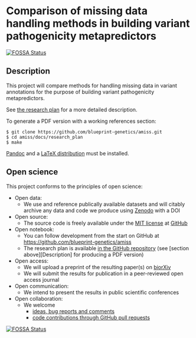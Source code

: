 # Comparison of missing data handling methods in building variant pathogenicity metapredictors
[![FOSSA Status](https://app.fossa.io/api/projects/git%2Bgithub.com%2Fjuuussi%2Famiss.svg?type=shield)](https://app.fossa.io/projects/git%2Bgithub.com%2Fjuuussi%2Famiss?ref=badge_shield)


## Description

This project will compare methods for handling missing data in variant annotations for the purpose of building variant pathogenicity metapredictors.

See [the research plan](docs/research_plan/research_plan.md) for a more detailed description. 

To generate a PDF version with a working references section:

```
$ git clone https://github.com/blueprint-genetics/amiss.git
$ cd amiss/docs/research_plan
$ make
```

[Pandoc](https://pandoc.org/) and a [LaTeX distribution](https://www.latex-project.org/) must be installed.

## Open science

This project conforms to the principles of open science:

- Open data:
  - We use and reference publically available datasets and will citably archive any data and code we produce using [Zenodo](https://zenodo.org/) with a DOI
- Open source:
  - The source code is freely available under the [MIT license](https://github.com/blueprint-genetics/amiss/blob/master/LICENSE) at [GitHub](https://github.com/blueprint-genetics/amiss)
- Open notebook:
  - You can follow development from the start on GitHub at https://github.com/blueprint-genetics/amiss
  - The research plan is available [in the GitHub repository](https://github.com/blueprint-genetics/amiss/blob/master/docs/research_plan/research_plan.md) (see [section above][Description] for producing a PDF version)
- Open access:
  - We will upload a preprint of the resulting paper(s) on [biorXiv](https://www.biorxiv.org/)
  - We will submit the results for publication in a peer-reviewed open access journal
- Open communication:
  - We intend to present the results in public scientific conferences
- Open collaboration:
  - We welcome
    - [ideas, bug reports and comments](https://github.com/blueprint-genetics/amiss/issues)
    - [code contributions through GitHub pull requests](https://github.com/blueprint-genetics/amiss/pulls)


[![FOSSA Status](https://app.fossa.io/api/projects/git%2Bgithub.com%2Fjuuussi%2Famiss.svg?type=large)](https://app.fossa.io/projects/git%2Bgithub.com%2Fjuuussi%2Famiss?ref=badge_large)